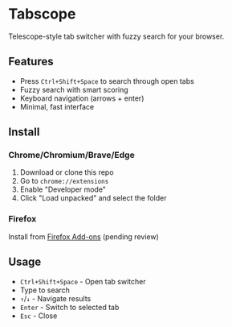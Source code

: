 # Tabscope

Telescope-style tab switcher with fuzzy search for your browser.

## Features

- Press `Ctrl+Shift+Space` to search through open tabs
- Fuzzy search with smart scoring
- Keyboard navigation (arrows + enter)
- Minimal, fast interface

## Install

### Chrome/Chromium/Brave/Edge
1. Download or clone this repo
2. Go to `chrome://extensions`
3. Enable "Developer mode"
4. Click "Load unpacked" and select the folder

### Firefox
Install from [Firefox Add-ons](https://addons.mozilla.org/firefox/addon/tabscope/) (pending review)

## Usage

- `Ctrl+Shift+Space` - Open tab switcher
- Type to search
- `↑`/`↓` - Navigate results
- `Enter` - Switch to selected tab
- `Esc` - Close
